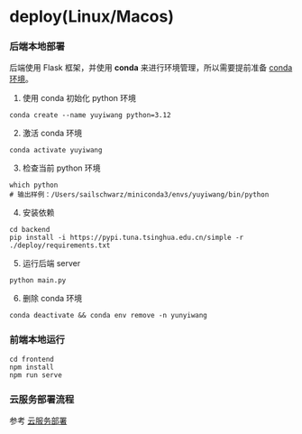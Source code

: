# deploy(Linux/Macos)

### 后端本地部署
后端使用 Flask 框架，并使用 **conda** 来进行环境管理，所以需要提前准备 [conda 环境](https://docs.anaconda.com/miniconda/)。

1. 使用 conda 初始化 python 环境

```shell
conda create --name yuyiwang python=3.12 
```

2. 激活 conda 环境
```shell
conda activate yuyiwang
```

3. 检查当前 python 环境
```shell
which python
# 输出样例：/Users/sailschwarz/miniconda3/envs/yuyiwang/bin/python
```

4. 安装依赖
```shell
cd backend
pip install -i https://pypi.tuna.tsinghua.edu.cn/simple -r ./deploy/requirements.txt
```

5. 运行后端 server
```shell
python main.py
```

6. 删除 conda 环境
```shell
conda deactivate && conda env remove -n yunyiwang
```


### 前端本地运行

```shell
cd frontend
npm install
npm run serve
```


### 云服务部署流程
参考 [云服务部署](../.github/workflows/deploy.yaml)


